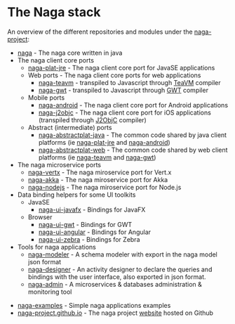 # The Naga stack

An overview of the different repositories and modules under the [naga-project][naga-home]:

* [naga][naga-repo] - The naga core written in java
* The naga client core ports 
	* [naga-plat-jre][naga-plat-jre-repo] - The naga client core port for JavaSE applications
	* Web ports - The naga client core ports for web applications 
		* [naga-teavm][naga-teavm-repo] - transpiled to Javascript through [TeaVM][teavm-website] compiler 
		* [naga-gwt][naga-gwt-repo] - transpiled to Javascript through [GWT][gwt-website] compiler
	* Mobile ports 
		* [naga-android][naga-android-repo] - The naga client core port for Android applications
		* [naga-j2objc][naga-j2objc-repo] - The naga client core port for iOS applications (transpiled through [J2ObjC][j2objc-website] compiler)
	* Abstract (intermediate) ports
	    * [naga-abstractplat-java][naga-abstractplat-java-repo] - The common code shared by java client platforms (ie [naga-plat-jre][naga-plat-jre-repo] and [naga-android][naga-android-repo])  
	    * [naga-abstractplat-web][naga-abstractplat-web-repo] - The common code shared by web client platforms (ie [naga-teavm][naga-teavm-repo] and [naga-gwt][naga-gwt-repo])
* The naga microservice ports 
	* [naga-vertx][naga-vertx-repo] - The naga miroservice port for Vert.x
	* [naga-akka][naga-akka-repo] - The naga miroservice port for Akka
	* [naga-nodejs][naga-nodejs-repo] - The naga miroservice port for Node.js
* Data binding helpers for some UI toolkits
	* JavaSE 
		* [naga-ui-javafx][naga-ui-javafx-repo] - Bindings for JavaFX
	* Browser
		* [naga-ui-gwt][naga-ui-gwt-repo] - Bindings for GWT
		* [naga-ui-angular][naga-ui-angular-repo] - Bindings for Angular
		* [naga-ui-zebra][naga-ui-zebra-repo] - Bindings for Zebra
* Tools for naga applications
	* [naga-modeler]() - A schema modeler with export in the naga model json format
	* [naga-designer]() - An activity designer to declare the queries and bindings with the user interface, also exported in json format.
	* [naga-admin]() - A microservices & databases administration & monitoring tool
- [naga-examples][naga-examples-repo] - Simple naga applications examples
- [naga-project.github.io][naga-project.github.io-repo] - The naga project [website][naga-website] hosted on Github


[naga-home]: https://github.com/naga-project
[naga-repo]: https://github.com/naga-project/naga
[naga-abstractplat-java-repo]: https://github.com/naga-project/naga/blob/master/naga-abstractplat-java
[naga-abstractplat-web-repo]: https://github.com/naga-project/naga/blob/master/naga-abstractplat-web
[naga-plat-jre-repo]: https://github.com/naga-project/naga/blob/master/naga-plat-jre
[naga-teavm-repo]: https://github.com/naga-project/naga/blob/master/naga-teavm
[naga-gwt-repo]: https://github.com/naga-project/naga/blob/master/naga-gwt
[naga-android-repo]: https://github.com/naga-project/naga/blob/master/naga-android
[naga-j2objc-repo]: https://github.com/naga-project/naga/blob/master/naga-j2objc
[naga-cn1-repo]: https://github.com/naga-project/naga/blob/master/naga-cn1
[naga-vertx-repo]: https://github.com/naga-project/naga/blob/master/naga-vertx
[naga-akka-repo]: https://github.com/naga-project/naga/blob/master/naga-akka
[naga-nodejs-repo]: https://github.com/naga-project/naga/blob/master/naga-nodejs
[naga-ui-javafx-repo]: https://github.com/naga-project/naga/blob/master/naga-ui-javafx
[naga-ui-gwt-repo]: https://github.com/naga-project/naga/blob/master/naga-ui-gwt
[naga-ui-angular-repo]: https://github.com/naga-project/naga/blob/master/naga-ui-angular
[naga-ui-zebra-repo]: https://github.com/naga-project/naga/blob/master/naga-ui-zebra
[naga-examples-repo]: https://github.com/naga-project/naga/blob/master/naga-examples
[naga-project.github.io-repo]: https://github.com/naga-project/naga-project.github.io
[naga-website]: http://naga-project.github.io
[naga-stack-md]: https://github.com/naga-project/naga/blob/master/STACK.md

[gwt-website]: http://www.gwtproject.org
[teavm-website]: http://teavm.org
[j2objc-website]: http://j2objc.org
[xmlvm-website]: http://xmlvm.org
[codenameone-website]: https://www.codenameone.com
[vertx-website]: http://vertx.io
[akka-website]: http://akka.io
[nodejs-website]: http://nodejs.org